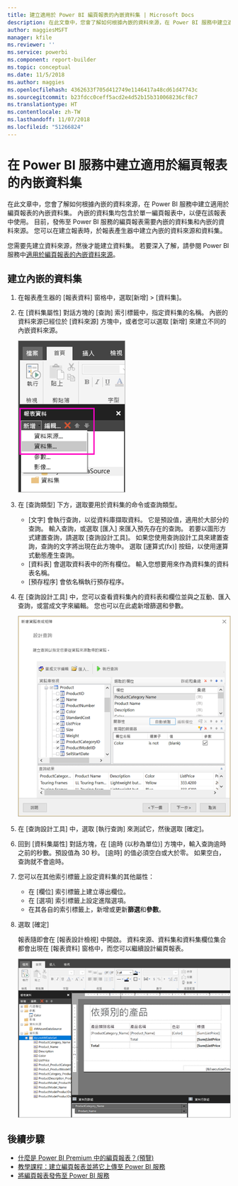 ```yaml
---
title: 建立適用於 Power BI 編頁報表的內嵌資料集 | Microsoft Docs
description: 在此文章中，您會了解如何根據內嵌的資料來源，在 Power BI 服務中建立適用於編頁報表的內嵌資料集。
author: maggiesMSFT
manager: kfile
ms.reviewer: ''
ms.service: powerbi
ms.component: report-builder
ms.topic: conceptual
ms.date: 11/5/2018
ms.author: maggies
ms.openlocfilehash: 4362633f705d412749e1146417a48cd61d47743c
ms.sourcegitcommit: b23fdcc0ceff5acd2e4d52b15b310068236cf8c7
ms.translationtype: HT
ms.contentlocale: zh-TW
ms.lasthandoff: 11/07/2018
ms.locfileid: "51266824"
---
```

# <a name="create-an-embedded-dataset-for-a-paginated-report-in-the-power-bi-service"></a>在 Power BI 服務中建立適用於編頁報表的內嵌資料集
在此文章中，您會了解如何根據內嵌的資料來源，在 Power BI 服務中建立適用於編頁報表的內嵌資料集。 內嵌的資料集均包含於單一編頁報表中，以便在該報表中使用。 目前，發佈至 Power BI 服務的編頁報表需要內嵌的資料集和內嵌的資料來源。 您可以在建立報表時，於報表產生器中建立內嵌的資料來源和資料集。 

您需要先建立資料來源，然後才能建立資料集。 若要深入了解，請參閱 Power BI 服務中[適用於編頁報表的內嵌資料來源](paginated-reports-embedded-data-source.md)。
  
## <a name="create-an-embedded-dataset"></a>建立內嵌的資料集
  
1. 在報表產生器的 [報表資料] 窗格中，選取[新增] > [資料集]。

1. 在 [資料集屬性] 對話方塊的 [查詢] 索引標籤中，指定資料集的名稱。 內嵌的資料來源已經位於 [資料來源] 方塊中，或者您可以選取 [新增] 來建立不同的內嵌資料來源。
 
   ![新增資料集](media/paginated-reports-create-embedded-dataset/power-bi-paginated-new-dataset.png)  

3. 在 [查詢類型] 下方，選取要用於資料集的命令或查詢類型。 
    - [文字] 會執行查詢，以從資料庫擷取資料。 它是預設值，適用於大部分的查詢。 輸入查詢，或選取 [匯入] 來匯入預先存在的查詢。 若要以圖形方式建置查詢，請選取 [查詢設計工具]。 如果您使用查詢設計工具來建置查詢，查詢的文字將出現在此方塊中。 選取 [運算式(fx)] 按鈕，以使用運算式動態產生查詢。 
    - [資料表] 會選取資料表中的所有欄位。 輸入您想要用來作為資料集的資料表名稱。
    - [預存程序] 會依名稱執行預存程序。

4. 在 [查詢設計工具] 中，您可以查看資料集內的資料表和欄位並與之互動、匯入查詢，或當成文字來編輯。 您也可以在此處新增篩選和參數。 

    ![查詢設計工具](media/paginated-reports-create-embedded-dataset/power-bi-paginated-embedded-dataset-edit-query.png)

5. 在 [查詢設計工具] 中，選取 [執行查詢] 來測試它，然後選取 [確定]。

1. 回到 [資料集屬性] 對話方塊，在 [逾時 (以秒為單位)] 方塊中，輸入查詢逾時之前的秒數。預設值為 30 秒。 [逾時] 的值必須空白或大於零。 如果空白，查詢就不會逾時。

7.  您可以在其他索引標籤上設定資料集的其他屬性：
    - 在 [欄位] 索引標籤上建立導出欄位。
    - 在 [選項] 索引標籤上設定進階選項。
    - 在其各自的索引標籤上，新增或更新**篩選**和**參數**。

8. 選取 [確定]
 
   報表隨即會在 [報表設計檢視] 中開啟。 資料來源、資料集和資料集欄位集合都會出現在 [報表資料] 窗格中，而您可以繼續設計編頁報表。  

    ![[報表設計檢視] 中的資料集](media/paginated-reports-create-embedded-dataset/power-bi-paginated-embedded-dataset-report-design-view.png) 
 
## <a name="next-steps"></a>後續步驟 

- [什麼是 Power BI Premium 中的編頁報表？(預覽)](paginated-reports-report-builder-power-bi.md)  
- [教學課程：建立編頁報表並將它上傳至 Power BI 服務](paginated-reports-quickstart-aw.md)
- [將編頁報表發佈至 Power BI 服務](paginated-reports-save-to-power-bi-service.md)

